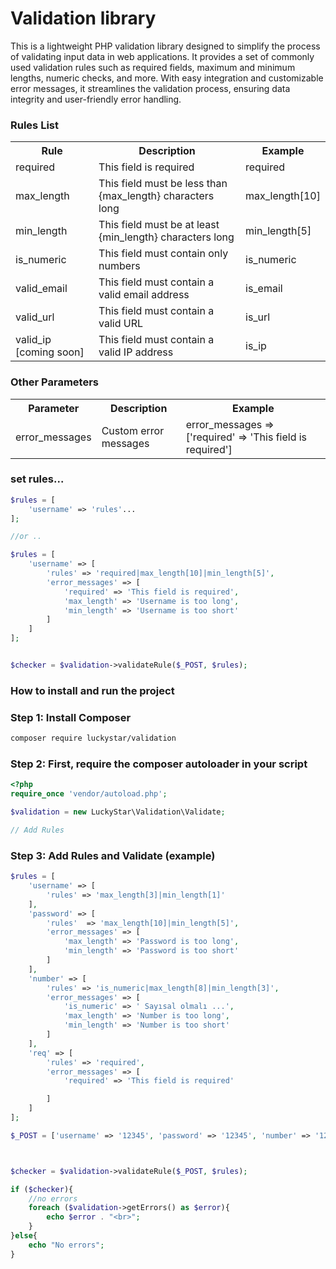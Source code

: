 
<h1>Validation library </h1>

<p>This is a lightweight PHP validation library designed to simplify the process of validating input data in web applications. It provides a set of commonly used validation rules such as required fields, maximum and minimum lengths, numeric checks, and more. With easy integration and customizable error messages, it streamlines the validation process, ensuring data integrity and user-friendly error handling.</p>



<h3> Rules List </h3>

<table>

<tr>
    <th>Rule</th>
    <th>Description</th>
    <th>Example </th>
</tr>

<tr>
    <td>required</td>
    <td>This field is required</td>
    <td>required</td>
</tr>

<tr>
    <td>max_length</td>
    <td>This field must be less than {max_length} characters long</td>
    <td>max_length[10]</td>
</tr>

<tr>
    <td>min_length</td>
    <td>This field must be at least {min_length} characters long</td>
    <td>min_length[5]</td>
</tr>

<tr>
    <td>is_numeric</td>
    <td>This field must contain only numbers</td>
    <td>is_numeric</td>
</tr>

<tr>
    <td>valid_email </td>
    <td>This field must contain a valid email address</td>
    <td>is_email</td>
</tr>

<tr>
    <td>valid_url </td>
    <td>This field must contain a valid URL</td>
    <td>is_url</td>
</tr>

<tr>
    <td>valid_ip  [coming soon] </td>
    <td>This field must contain a valid IP address</td>
    <td>is_ip</td>
</tr>

</table>

<h3> Other Parameters </h3>
<table>

<tr>
    <th>Parameter</th>
    <th>Description</th>
    <th>Example </th>
</tr>

<tr>
    <td>error_messages</td>
    <td>Custom error messages</td>
    <td>error_messages => ['required' => 'This field is required']</td>
</tr>
</table>





### set rules...

```php
$rules = [
    'username' => 'rules'...
];

//or ..

$rules = [
    'username' => [
        'rules' => 'required|max_length[10]|min_length[5]',
        'error_messages' => [
            'required' => 'This field is required',
            'max_length' => 'Username is too long',
            'min_length' => 'Username is too short'
        ]
    ]
];


$checker = $validation->validateRule($_POST, $rules);
```





<h3> How to install and run the project </h3>

### Step 1: Install Composer
```bash
composer require luckystar/validation
```

### Step 2: First, require the composer autoloader in your script
```php
<?php
require_once 'vendor/autoload.php';

$validation = new LuckyStar\Validation\Validate;

// Add Rules
```

### Step 3: Add Rules and Validate (example)
```php
$rules = [
	'username' => [
		'rules' => 'max_length[3]|min_length[1]'
	],
	'password' => [
		'rules'  => 'max_length[10]|min_length[5]',
		'error_messages' => [
			'max_length' => 'Password is too long',
			'min_length' => 'Password is too short'
		]
	],
	'number' => [
		'rules' => 'is_numeric|max_length[8]|min_length[3]',
		'error_messages' => [
			'is_numeric' => ' Sayısal olmalı ...',
			'max_length' => 'Number is too long',
			'min_length' => 'Number is too short'
		]
	],
	'req' => [
		'rules' => 'required',
		'error_messages' => [
			'required' => 'This field is required'

		]
	]
];

$_POST = ['username' => '12345', 'password' => '12345', 'number' => '123sa45'];



$checker = $validation->validateRule($_POST, $rules);

if ($checker){
	//no errors
	foreach ($validation->getErrors() as $error){
		echo $error . "<br>";
	}
}else{
	echo "No errors";
}


```
